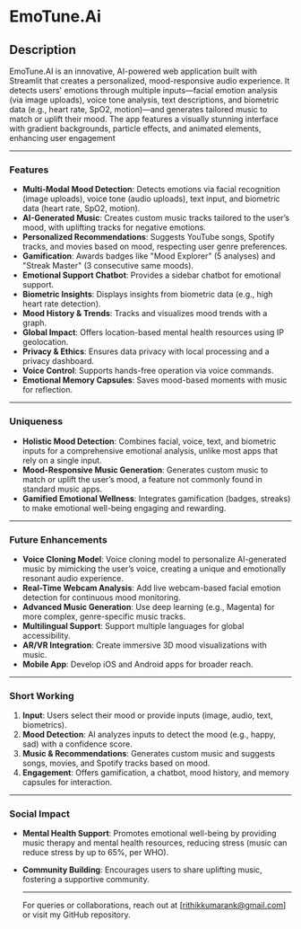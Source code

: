 # EmoTune.Ai

## Description
EmoTune.AI is an innovative, AI-powered web application built with Streamlit that creates a personalized, mood-responsive audio experience. It detects users' emotions through multiple inputs—facial emotion analysis (via image uploads), voice tone analysis, text descriptions, and biometric data (e.g., heart rate, SpO2, motion)—and generates tailored music to match or uplift their mood. The app features a visually stunning interface with gradient backgrounds, particle effects, and animated elements, enhancing user engagement

---

### **Features**

- **Multi-Modal Mood Detection**: Detects emotions via facial recognition (image uploads), voice tone (audio uploads), text input, and biometric data (heart rate, SpO2, motion).
- **AI-Generated Music**: Creates custom music tracks tailored to the user’s mood, with uplifting tracks for negative emotions.
- **Personalized Recommendations**: Suggests YouTube songs, Spotify tracks, and movies based on mood, respecting user genre preferences.
- **Gamification**: Awards badges like "Mood Explorer" (5 analyses) and "Streak Master" (3 consecutive same moods).
- **Emotional Support Chatbot**: Provides a sidebar chatbot for emotional support.
- **Biometric Insights**: Displays insights from biometric data (e.g., high heart rate detection).
- **Mood History & Trends**: Tracks and visualizes mood trends with a graph.
- **Global Impact**: Offers location-based mental health resources using IP geolocation.
- **Privacy & Ethics**: Ensures data privacy with local processing and a privacy dashboard.
- **Voice Control**: Supports hands-free operation via voice commands.
- **Emotional Memory Capsules**: Saves mood-based moments with music for reflection.

---

### **Uniqueness**

- **Holistic Mood Detection**: Combines facial, voice, text, and biometric inputs for a comprehensive emotional analysis, unlike most apps that rely on a single input.
- **Mood-Responsive Music Generation**: Generates custom music to match or uplift the user’s mood, a feature not commonly found in standard music apps.
- **Gamified Emotional Wellness**: Integrates gamification (badges, streaks) to make emotional well-being engaging and rewarding.

---

### **Future Enhancements**

- **Voice Cloning Model**: Voice cloning model to personalize AI-generated music by mimicking the user’s voice, creating a unique and emotionally resonant audio experience.
- **Real-Time Webcam Analysis**: Add live webcam-based facial emotion detection for continuous mood monitoring.
- **Advanced Music Generation**: Use deep learning (e.g., Magenta) for more complex, genre-specific music tracks.
- **Multilingual Support**: Support multiple languages for global accessibility.
- **AR/VR Integration**: Create immersive 3D mood visualizations with music.
- **Mobile App**: Develop iOS and Android apps for broader reach.

---

### **Short Working**

1. **Input**: Users select their mood or provide inputs (image, audio, text, biometrics).
2. **Mood Detection**: AI analyzes inputs to detect the mood (e.g., happy, sad) with a confidence score.
3. **Music & Recommendations**: Generates custom music and suggests songs, movies, and Spotify tracks based on mood.
4. **Engagement**: Offers gamification, a chatbot, mood history, and memory capsules for interaction.

------------

### **Social Impact**

- **Mental Health Support**: Promotes emotional well-being by providing music therapy and mental health resources, reducing stress (music can reduce stress by up to 65%, per WHO).
- **Community Building**: Encourages users to share uplifting music, fostering a supportive community.

  -------------

  For queries or collaborations, reach out at [rithikkumarank@gmail.com] or visit my GitHub repository.
